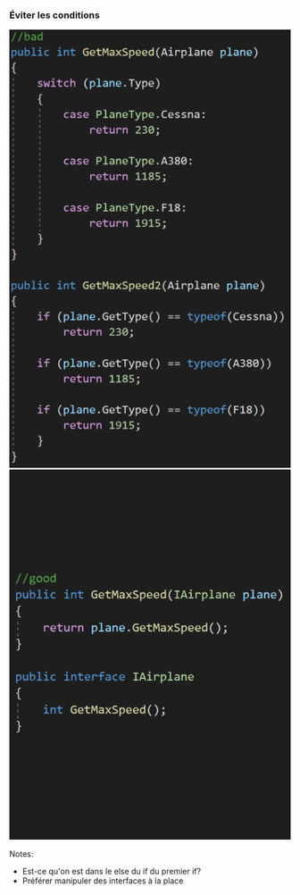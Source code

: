 ### Éviter les conditions
![](images/code/avoidConditionsBad.png?raw=true)![](images/code/avoidConditionsGood.png?raw=true)

Notes:
- Est-ce qu'on est dans le else du if du premier if?
- Préférer manipuler des interfaces à la place
